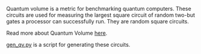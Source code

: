 Quantum volume is a metric for benchmarking quantum computers. These circuits are
used for measuring the largest square circuit of random two-but gates a processor can successfully run.
They are random square circuits. 

Read more about Quantum Volume [here](https://medium.com/qiskit/what-is-quantum-volume-anyway-a4dff801c36f).

[gen_qv.py](gen_qv.py) is a script for generating these circuits.